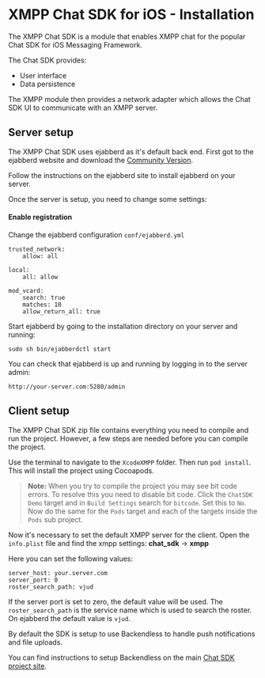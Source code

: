 # XMPP Chat SDK for iOS - Installation

The XMPP Chat SDK is a module that enables XMPP chat for the popular Chat SDK for iOS Messaging Framework. 

The Chat SDK provides:

+ User interface
+ Data persistence

The XMPP module then provides a network adapter which allows the Chat SDK UI to communicate with an XMPP server. 

## Server setup
The XMPP Chat SDK uses ejabberd as it's default back end. First got to the ejabberd website and download the [Community Version](https://www.process-one.net/en/ejabberd/#getejabberd).

Follow the instructions on the ejabberd site to install ejabberd on your server.  

Once the server is setup, you need to change some settings:

#### Enable registration

Change the ejabberd configuration 
`conf/ejabberd.yml`

```
trusted_network:
    allow: all
	
local: 
    all: allow
    
mod_vcard: 
    search: true
    matches: 10
    allow_return_all: true
```

Start ejabberd by going to the installation directory on your server and running:

```
sudo sh bin/ejabberdctl start
```

You can check that ejabberd is up and running by logging in to the server admin:

```
http://your-server.com:5280/admin
```

## Client setup

The XMPP Chat SDK zip file contains everything you need to compile and run the project. However, a few steps are needed before you can compile the project. 

Use the terminal to navigate to the `XcodeXMPP` folder. Then run `pod install`. This will install the project using Cocoapods. 

> **Note:**
>When you try to compile the project you may see bit code errors. To resolve this you need to disable bit code. Click the `ChatSDK Demo` target and in `Build Settings` search for `bitcode`. Set this to `No`. Now do the same for the `Pods` target and each of the targets inside the `Pods` sub project. 

Now it's necessary to set the default XMPP server for the client. Open the `info.plist` file and find the xmpp settings: **chat_sdk** -> **xmpp**

Here you can set the following values:

```
server_host: your.server.com
server_port: 0
roster_search_path: vjud
```

If the server port is set to zero, the default value will be used. The `roster_search_path` is the service name which is used to search the roster. On ejabberd the default value is `vjud`. 

By default the SDK is setup to use Backendless to handle push notifications and file uploads. 

You can find instructions to setup Backendless on the main [Chat SDK project site](https://github.com/chat-sdk/chat-sdk-ios/). 






